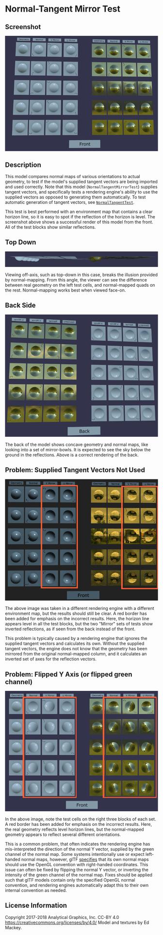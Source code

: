 # Normal-Tangent Mirror Test

## Screenshot

![screenshot](screenshot/screenshot-larger.png)

## Description

This model compares normal maps of various orientations to actual geometry, to test if the model's supplied tangent vectors are being imported and used correctly.  Note that this model (`NormalTangentMirrorTest`) supplies tangent vectors, and specifically tests a rendering engine's ability to use the supplied vectors as opposed to generating them automatically.  To test automatic generation of tangent vectors, see [`NormalTangentTest`](../NormalTangentTest/README.md).

This test is best performed with an environment map that contains a clear horizon line, so it is easy to spot if the reflection of the horizon is level.  The screenshot above shows a successful render of this model from the front.  All of the test blocks show similar reflections.

## Top Down

![Top-down View](screenshot/top-down.png)

Viewing off-axis, such as top-down in this case, breaks the illusion provided by normal-mapping.  From this angle, the viewer can see the difference between real geometry on the left test cells, and normal-mapped quads on the rest.  Normal-mapping works best when viewed face-on.

## Back Side

![Back-side View](screenshot/back-side.png)

The back of the model shows concave geometry and normal maps, like looking into a set of mirror-bowls.  It is expected to see the sky below the ground in the reflections.  Above is a correct rendering of the back.

## Problem: Supplied Tangent Vectors Not Used

![Supplied Tangents Ignored](screenshot/supplied-tangents-ignored.png)

The above image was taken in a different rendering engine with a different environment map, but the results should still be clear.  A red border has been added for emphasis on the incorrect results.  Here, the horizon line appears level in all the test blocks, but the two "Mirror" sets of tests show inverted reflections, as if seen from the back instead of the front.

This problem is typically caused by a rendering engine that ignores the supplied tangent vectors and calculates its own.  Without the supplied tangent vectors, the engine does not know that the geometry has been mirrored from the original normal-mapped column, and it calculates an inverted set of axes for the reflection vectors.

## Problem: Flipped Y Axis (or flipped green channel)

![Incorrect flipped Y](screenshot/incorrect-flipped-y.png)

In the above image, note the test cells on the right three blocks of each set.  A red border has been added for emphasis on the incorrect results.  Here, the real geometry reflects level horizon lines, but the normal-mapped geometry appears to reflect several different orientations.

This is a common problem, that often indicates the rendering engine has mis-interpreted the direction of the normal Y vector, supplied by the green channel of the normal map.  Some systems intentionally use or expect left-handed normal maps, however, glTF [specifies](https://github.com/KhronosGroup/glTF/tree/065a01206014cd5f198085de6b4ce6f565ae79c6/specification/2.0#materialnormaltexture) that its own normal maps should use the OpenGL convention with right-handed coordinates.  This issue can often be fixed by flipping the normal Y vector, or inverting the intensity of the green channel of the normal map.  Fixes should be applied such that glTF models contain only the specified OpenGL normal convention, and rendering engines automatically adapt this to their own internal convention as needed.

## License Information

Copyright 2017-2018 Analytical Graphics, Inc.
CC-BY 4.0 https://creativecommons.org/licenses/by/4.0/
Model and textures by Ed Mackey.
